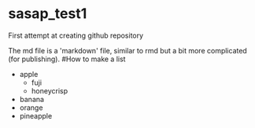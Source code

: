 # sasap_test1
First attempt at creating github repository

The md file is a 'markdown' file, similar to rmd but a bit more complicated (for publishing). 
#How to make a list
- apple
  + fuji
  + honeycrisp
- banana
- orange
- pineapple
